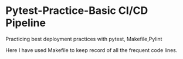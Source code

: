 # Pytest-Practice-Basic CI/CD Pipeline
Practicing best deployment practices with pytest, Makefile,Pylint

Here I have used Makefile to keep record of all the frequent code lines.
